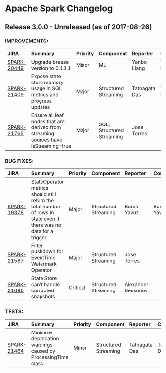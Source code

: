 
<!---
# Licensed to the Apache Software Foundation (ASF) under one
# or more contributor license agreements.  See the NOTICE file
# distributed with this work for additional information
# regarding copyright ownership.  The ASF licenses this file
# to you under the Apache License, Version 2.0 (the
# "License"); you may not use this file except in compliance
# with the License.  You may obtain a copy of the License at
#
#     http://www.apache.org/licenses/LICENSE-2.0
#
# Unless required by applicable law or agreed to in writing, software
# distributed under the License is distributed on an "AS IS" BASIS,
# WITHOUT WARRANTIES OR CONDITIONS OF ANY KIND, either express or implied.
# See the License for the specific language governing permissions and
# limitations under the License.
-->
# Apache Spark Changelog

## Release 3.0.0 - Unreleased (as of 2017-08-26)



### IMPROVEMENTS:

| JIRA | Summary | Priority | Component | Reporter | Contributor |
|:---- |:---- | :--- |:---- |:---- |:---- |
| [SPARK-20449](https://issues.apache.org/jira/browse/SPARK-20449) | Upgrade breeze version to 0.13.1 |  Minor | ML | Yanbo Liang | Yanbo Liang |
| [SPARK-21409](https://issues.apache.org/jira/browse/SPARK-21409) | Expose state store memory usage in SQL metrics and progress updates |  Major | Structured Streaming | Tathagata Das | Tathagata Das |
| [SPARK-21765](https://issues.apache.org/jira/browse/SPARK-21765) | Ensure all leaf nodes that are derived from streaming sources have isStreaming=true |  Major | SQL, Structured Streaming | Jose Torres |  |


### BUG FIXES:

| JIRA | Summary | Priority | Component | Reporter | Contributor |
|:---- |:---- | :--- |:---- |:---- |:---- |
| [SPARK-19378](https://issues.apache.org/jira/browse/SPARK-19378) | StateOperator metrics should still return the total number of rows in state even if there was no data for a trigger |  Major | Structured Streaming | Burak Yavuz | Burak Yavuz |
| [SPARK-21587](https://issues.apache.org/jira/browse/SPARK-21587) | Filter pushdown for EventTime Watermark Operator |  Major | Structured Streaming | Jose Torres |  |
| [SPARK-21696](https://issues.apache.org/jira/browse/SPARK-21696) | State Store can't handle corrupted snapshots |  Critical | Structured Streaming | Alexander Bessonov |  |


### TESTS:

| JIRA | Summary | Priority | Component | Reporter | Contributor |
|:---- |:---- | :--- |:---- |:---- |:---- |
| [SPARK-21464](https://issues.apache.org/jira/browse/SPARK-21464) | Minimize deprecation warnings caused by ProcessingTime class |  Minor | Structured Streaming | Tathagata Das | Tathagata Das |


